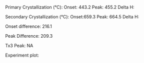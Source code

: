 Primary Crystallization (°C):
	Onset: 443.2
	Peak: 455.2
	Delta H:
	
Secondary Crystallization  (°C):
	Onset:659.3
	Peak: 664.5
	Delta H:
	
Onset difference: 216.1

Peak Difference: 209.3

Tx3 Peak: NA
<!-- PUBLISH STOP -->
Experiment plot:

